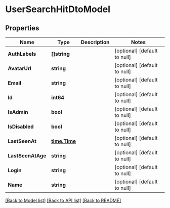 # UserSearchHitDtoModel

## Properties
Name | Type | Description | Notes
------------ | ------------- | ------------- | -------------
**AuthLabels** | **[]string** |  | [optional] [default to null]
**AvatarUrl** | **string** |  | [optional] [default to null]
**Email** | **string** |  | [optional] [default to null]
**Id** | **int64** |  | [optional] [default to null]
**IsAdmin** | **bool** |  | [optional] [default to null]
**IsDisabled** | **bool** |  | [optional] [default to null]
**LastSeenAt** | [**time.Time**](time.Time.md) |  | [optional] [default to null]
**LastSeenAtAge** | **string** |  | [optional] [default to null]
**Login** | **string** |  | [optional] [default to null]
**Name** | **string** |  | [optional] [default to null]

[[Back to Model list]](../README.md#documentation-for-models) [[Back to API list]](../README.md#documentation-for-api-endpoints) [[Back to README]](../README.md)


